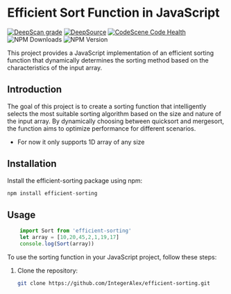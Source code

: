# Efficient Sort Function in JavaScript

[![DeepScan grade](https://deepscan.io/api/teams/23370/projects/26710/branches/851719/badge/grade.svg)](https://deepscan.io/dashboard#view=project&tid=23370&pid=26710&bid=851719)
[![DeepSource](https://app.deepsource.com/gh/IntegerAlex/efficient-sorting.svg/?label=resolved+issues&show_trend=true&token=Mq0EjM82kW9g-fqGW92fzEBe)](https://app.deepsource.com/gh/IntegerAlex/efficient-sorting/)
[![CodeScene Code Health](https://codescene.io/projects/51175/status-badges/code-health)](https://codescene.io/projects/51175)
![NPM Downloads](https://img.shields.io/npm/dt/efficient-sorting?style=plastic&logo=npm)
![NPM Version](https://img.shields.io/npm/v/efficient-sorting)

This project provides a JavaScript implementation of an efficient sorting function that dynamically determines the sorting method based on the characteristics of the input array.

## Introduction

The goal of this project is to create a sorting function that intelligently selects the most suitable sorting algorithm based on the size and nature of the input array. By dynamically choosing between quicksort and mergesort, the function aims to optimize performance for different scenarios.

- For now it only supports 1D array of any size

## Installation

Install the efficient-sorting package using npm:

```javascript
npm install efficient-sorting
```

## Usage

```javascript
    import Sort from 'efficient-sorting'
    let array = [10,20,45,2,1,19,17]
    console.log(Sort(array))
```

To use the sorting function in your JavaScript project, follow these steps:

1. Clone the repository:

   ```bash
   git clone https://github.com/IntegerAlex/efficient-sorting.git
